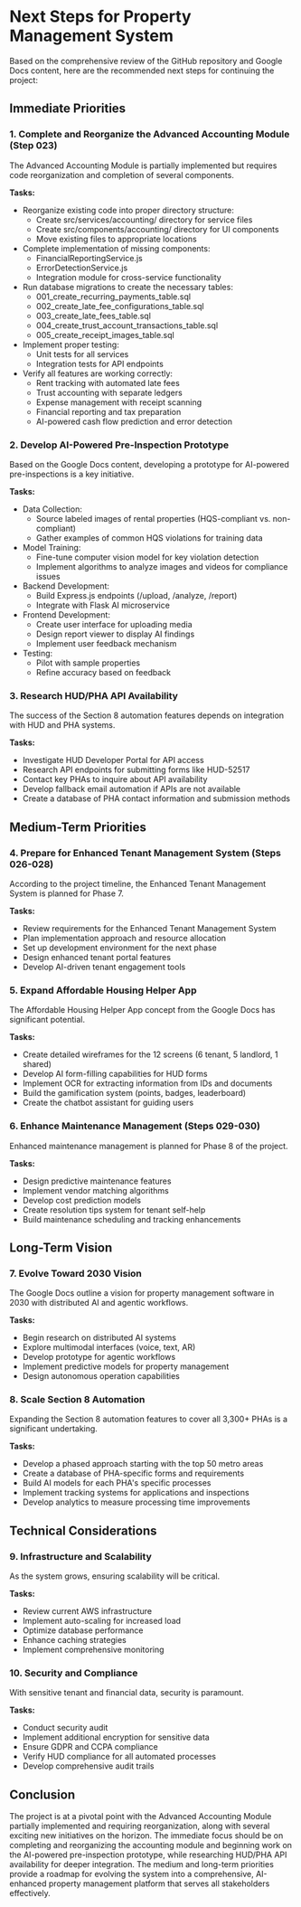 # Next Steps for Property Management System

Based on the comprehensive review of the GitHub repository and Google Docs content, here are the recommended next steps for continuing the project:

## Immediate Priorities

### 1. Complete and Reorganize the Advanced Accounting Module (Step 023)
The Advanced Accounting Module is partially implemented but requires code reorganization and completion of several components.

**Tasks:**
- Reorganize existing code into proper directory structure:
  - Create src/services/accounting/ directory for service files
  - Create src/components/accounting/ directory for UI components
  - Move existing files to appropriate locations
- Complete implementation of missing components:
  - FinancialReportingService.js
  - ErrorDetectionService.js
  - Integration module for cross-service functionality
- Run database migrations to create the necessary tables:
  - 001_create_recurring_payments_table.sql
  - 002_create_late_fee_configurations_table.sql
  - 003_create_late_fees_table.sql
  - 004_create_trust_account_transactions_table.sql
  - 005_create_receipt_images_table.sql
- Implement proper testing:
  - Unit tests for all services
  - Integration tests for API endpoints
- Verify all features are working correctly:
  - Rent tracking with automated late fees
  - Trust accounting with separate ledgers
  - Expense management with receipt scanning
  - Financial reporting and tax preparation
  - AI-powered cash flow prediction and error detection

### 2. Develop AI-Powered Pre-Inspection Prototype
Based on the Google Docs content, developing a prototype for AI-powered pre-inspections is a key initiative.

**Tasks:**
- Data Collection:
  - Source labeled images of rental properties (HQS-compliant vs. non-compliant)
  - Gather examples of common HQS violations for training data
- Model Training:
  - Fine-tune computer vision model for key violation detection
  - Implement algorithms to analyze images and videos for compliance issues
- Backend Development:
  - Build Express.js endpoints (/upload, /analyze, /report)
  - Integrate with Flask AI microservice
- Frontend Development:
  - Create user interface for uploading media
  - Design report viewer to display AI findings
  - Implement user feedback mechanism
- Testing:
  - Pilot with sample properties
  - Refine accuracy based on feedback

### 3. Research HUD/PHA API Availability
The success of the Section 8 automation features depends on integration with HUD and PHA systems.

**Tasks:**
- Investigate HUD Developer Portal for API access
- Research API endpoints for submitting forms like HUD-52517
- Contact key PHAs to inquire about API availability
- Develop fallback email automation if APIs are not available
- Create a database of PHA contact information and submission methods

## Medium-Term Priorities

### 4. Prepare for Enhanced Tenant Management System (Steps 026-028)
According to the project timeline, the Enhanced Tenant Management System is planned for Phase 7.

**Tasks:**
- Review requirements for the Enhanced Tenant Management System
- Plan implementation approach and resource allocation
- Set up development environment for the next phase
- Design enhanced tenant portal features
- Develop AI-driven tenant engagement tools

### 5. Expand Affordable Housing Helper App
The Affordable Housing Helper App concept from the Google Docs has significant potential.

**Tasks:**
- Create detailed wireframes for the 12 screens (6 tenant, 5 landlord, 1 shared)
- Develop AI form-filling capabilities for HUD forms
- Implement OCR for extracting information from IDs and documents
- Build the gamification system (points, badges, leaderboard)
- Create the chatbot assistant for guiding users

### 6. Enhance Maintenance Management (Steps 029-030)
Enhanced maintenance management is planned for Phase 8 of the project.

**Tasks:**
- Design predictive maintenance features
- Implement vendor matching algorithms
- Develop cost prediction models
- Create resolution tips system for tenant self-help
- Build maintenance scheduling and tracking enhancements

## Long-Term Vision

### 7. Evolve Toward 2030 Vision
The Google Docs outline a vision for property management software in 2030 with distributed AI and agentic workflows.

**Tasks:**
- Begin research on distributed AI systems
- Explore multimodal interfaces (voice, text, AR)
- Develop prototype for agentic workflows
- Implement predictive models for property management
- Design autonomous operation capabilities

### 8. Scale Section 8 Automation
Expanding the Section 8 automation features to cover all 3,300+ PHAs is a significant undertaking.

**Tasks:**
- Develop a phased approach starting with the top 50 metro areas
- Create a database of PHA-specific forms and requirements
- Build AI models for each PHA's specific processes
- Implement tracking systems for applications and inspections
- Develop analytics to measure processing time improvements

## Technical Considerations

### 9. Infrastructure and Scalability
As the system grows, ensuring scalability will be critical.

**Tasks:**
- Review current AWS infrastructure
- Implement auto-scaling for increased load
- Optimize database performance
- Enhance caching strategies
- Implement comprehensive monitoring

### 10. Security and Compliance
With sensitive tenant and financial data, security is paramount.

**Tasks:**
- Conduct security audit
- Implement additional encryption for sensitive data
- Ensure GDPR and CCPA compliance
- Verify HUD compliance for all automated processes
- Develop comprehensive audit trails

## Conclusion

The project is at a pivotal point with the Advanced Accounting Module partially implemented and requiring reorganization, along with several exciting new initiatives on the horizon. The immediate focus should be on completing and reorganizing the accounting module and beginning work on the AI-powered pre-inspection prototype, while researching HUD/PHA API availability for deeper integration. The medium and long-term priorities provide a roadmap for evolving the system into a comprehensive, AI-enhanced property management platform that serves all stakeholders effectively.
